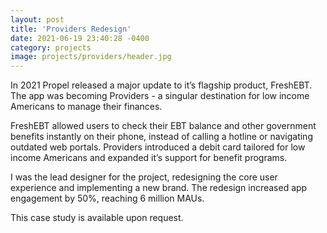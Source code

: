 ```yaml
---
layout: post
title: 'Providers Redesign'
date: 2021-06-19 23:40:28 -0400
category: projects
image: projects/providers/header.jpg
---
```


In 2021 Propel released a major update to it’s flagship product, FreshEBT. The app was becoming Providers - a singular destination for low income Americans to manage their finances.

FreshEBT allowed users to check their EBT balance and other government benefits instantly on their phone, instead of calling a hotline or navigating outdated web portals. Providers introduced a debit card tailored for low income Americans and expanded it’s support for benefit programs.

I was the lead designer for the project, redesigning the core user experience and implementing a new brand. The redesign increased app engagement by 50%, reaching 6 million MAUs.

This case study is available upon request.
